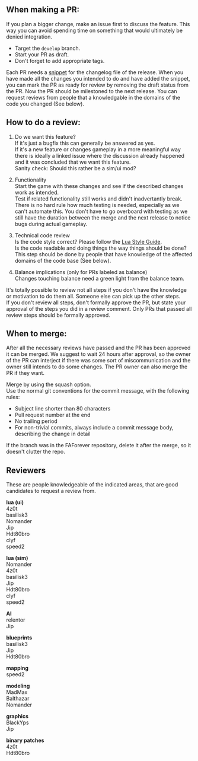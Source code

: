 
## When making a PR:

If you plan a bigger change, make an issue first to discuss the feature. This way you can avoid spending time on something that would ultimately be denied integration.

- Target the `develop` branch.
- Start your PR as draft.
- Don't forget to add appropriate tags.

Each PR needs a [snippet](https://faforever.github.io/fa/development/changelog) for the changelog file of the release.
When you have made all the changes you intended to do and have added the snippet, you can mark the PR as ready for review by removing the draft status from the PR.
Now the PR should be milestoned to the next release.
You can request reviews from people that a knowledgable in the domains of the code you changed (See below).


## How to do a review:

1. Do we want this feature?  
   If it's just a bugfix this can generally be answered as yes.  
   If it's a new feature or changes gameplay in a more meaningful way there is ideally a linked issue where the discussion already happened and it was concluded that we want this feature.  
   Sanity check: Should this rather be a sim/ui mod?

2. Functionality  
   Start the game with these changes and see if the described changes work as intended.  
   Test if related functionality still works and didn't inadvertantly break.
   There is no hard rule how much testing is needed, especially as we can't automate this. You don't have to go overboard with testing as we still have the duration between the merge and the next release to notice bugs during actual gameplay.

3. Technical code review  
   Is the code style correct? Please follow the [Lua Style Guide](http://lua-users.org/wiki/LuaStyleGuide).  
   Is the code readable and doing things the way things should be done?  
   This step should be done by people that have knowledge of the affected domains of the code base (See below).

4. Balance implications (only for PRs labeled as balance)  
   Changes touching balance need a green light from the balance team.

It's totally possible to review not all steps if you don't have the knowledge or motivation to do them all. Someone else can pick up the other steps.  
If you don't review all steps, don't formally approve the PR, but state your approval of the steps you did in a review comment. Only PRs that passed all review steps should be formally approved.


## When to merge:

After all the necessary reviews have passed and the PR has been approved it can be merged. We suggest to wait 24 hours after approval, so the owner of the PR can interject if there was some sort of miscommunication and the owner still intends to do some changes. The PR owner can also merge the PR if they want.

Merge by using the squash option.  
Use the normal git conventions for the commit message, with the following rules:

- Subject line shorter than 80 characters
- Pull request number at the end
- No trailing period
- For non-trivial commits, always include a commit message body, describing the change in detail

If the branch was in the FAForever repository, delete it after the merge, so it doesn't clutter the repo.

## Reviewers

These are people knowledgeable of the indicated areas, that are good candidates to request a review from.

**lua (ui)**  
4z0t  
basilisk3  
Nomander  
Jip  
Hdt80bro  
clyf  
speed2

**lua (sim)**  
Nomander  
4z0t  
basilisk3  
Jip  
Hdt80bro  
clyf  
speed2

**AI**  
relentor  
Jip

**blueprints**  
basilisk3  
Jip  
Hdt80bro

**mapping**  
speed2

**modeling**  
MadMax  
Balthazar  
Nomander

**graphics**  
BlackYps  
Jip

**binary patches**  
4z0t  
Hdt80bro  